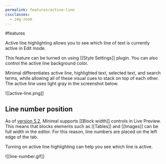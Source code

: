 ```yaml
---
permalink: features/active-line
cssclasses:
  - img-zoom
---
```

#features 

Active line highlighting allows you to see which line of text is currently active in Edit mode.

This feature can be turned on using [[Style Settings]] plugin. You can also control the active line background color.

Minimal differentiates active line, highlighted text, selected text, and search terms, while allowing all of these visual cues to stack on top of each other. The active line uses light gray in the screenshot below.

![[active-line.png]]

## Line number position

As of [version 5.2](https://github.com/kepano/obsidian-minimal/releases/tag/5.2.0), Minimal supports [[Block width]] controls in Live Preview. This means that blocks elements such as [[Tables]] and [[Images]] can be full width in the editor. For this reason, line numbers are placed on the left edge of the tab. 

Turning on active line highlighting can help you see which line is active. 

![[line-number.gif]]